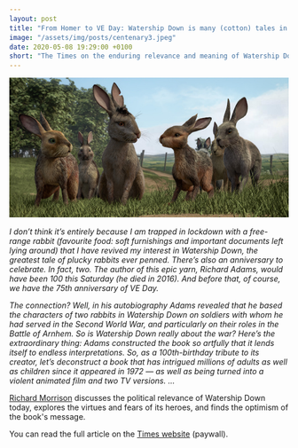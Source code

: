 ```yaml
---
layout: post
title: "From Homer to VE Day: Watership Down is many (cotton) tales in one"
image: "/assets/img/posts/centenary3.jpeg"
date: 2020-05-08 19:29:00 +0100
short: "The Times on the enduring relevance and meaning of Watership Down"
---
```


![Richard Adams](/assets/img/posts/centenary3.jpeg)

_I don’t think it’s entirely because I am trapped in lockdown with a free-range rabbit (favourite food: soft furnishings and important documents left lying around) that I have revived my interest in Watership Down, the greatest tale of plucky rabbits ever penned. There’s also an anniversary to celebrate. In fact, two. The author of this epic yarn, Richard Adams, would have been 100 this Saturday (he died in 2016). And before that, of course, we have the 75th anniversary of VE Day._

_The connection? Well, in his autobiography Adams revealed that he based the characters of two rabbits in Watership Down on soldiers with whom he had served in the Second World War, and particularly on their roles in the Battle of Arnhem. So is Watership Down really about the war? Here’s the extraordinary thing: Adams constructed the book so artfully that it lends itself to endless interpretations. So, as a 100th-birthday tribute to its creator, let’s deconstruct a book that has intrigued millions of adults as well as children since it appeared in 1972 — as well as being turned into a violent animated film and two TV versions._
_..._

[Richard Morrison](https://twitter.com/RichmoMusic?ref_src=twsrc%5Egoogle%7Ctwcamp%5Eserp%7Ctwgr%5Eauthor) discusses the political relevance of Watership Down today, explores the virtues and fears of its heroes, and finds the optimism of the book's message.

You can read the full article on the [Times website](https://www.thetimes.co.uk/article/be6d33f4-905c-11ea-a1ff-1dde97c98818) (paywall).